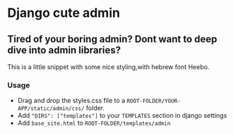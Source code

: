 # Django cute admin

## Tired of your boring admin? Dont want to deep dive into admin libraries?

This is a little snippet with some nice styling,with hebrew font Heebo.

### Usage
* Drag and drop the styles.css file to a `ROOT-FOLDER/YOUR-APP/static/admin/css/` folder.
* Add `"DIRS": ["templates"]` to your `TEMPLATES` section in django settings
* Add `base_site.html` to `ROOT-FOLDER/templates/admin`

